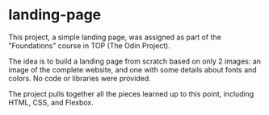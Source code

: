 # landing-page

This project, a simple landing page, was assigned as part of the
"Foundations" course in TOP (The Odin Project).

The idea is to build a landing page from scratch based on only
2 images: an image of the complete website, and one with some
details about fonts and colors. No code or libraries were
provided.

The project pulls together all the pieces learned up to this
point, including HTML, CSS, and Flexbox.